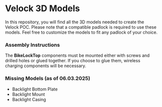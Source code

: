 # Velock 3D Models  

In this repository, you will find all the 3D models needed to create the Velock POC. Please note that a compatible padlock is required to use these models. Feel free to customize the models to fit any padlock of your choice.  

### Assembly Instructions  
The **BikeLockTop** components must be mounted either with screws and drilled holes or glued together. If you choose to glue them, wireless charging components will be necessary.  

### Missing Models (as of 06.03.2025)  
- Backlight Bottom Plate  
- Backlight Mount  
- Backlight Casing  
